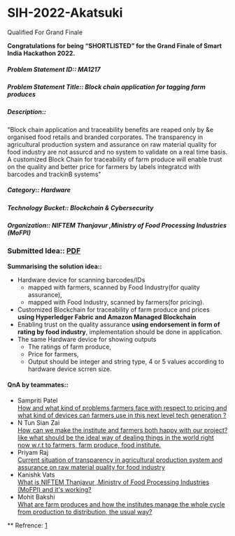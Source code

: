 # SIH-2022-Akatsuki
Qualified For Grand Finale

**Congratulations for being “SHORTLISTED” for the Grand Finale of Smart India Hackathon 2022.**  

##### Problem Statement ID::	MA1217  
##### Problem Statement Title::	Block chain application for tagging farm produces  
##### Description::  
"Block chain application and traceability benefits are reaped only by &e organised food retails and branded corporates. The transparency in agricultural production system and assurance on raw material quality for food industry are not assurcd and no system to validate on a real time basis. A customized Block Chain for traceability of farm produce will enable trust on the quality and better price for farmers by labels integratcd with barcodes and trackinB systems"  
##### Category:: Hardware  
##### Technology Bucket::	Blockchain & Cybersecurity  
##### Organization:: 	NIFTEM Thanjavur ,Ministry of Food Processing Industries (MoFPI)  

### Submitted Idea:: [PDF](https://sih.gov.in/uploads/template/SMARTINDIAHACKATHON202220220515204519.pdf)  
**Summarising the solution idea::**  
* Hardware device for scanning barcodes/IDs
    *  mapped with farmers, scanned by Food Industry(for quality assurance),
    *  mapped with Food Industry, scanned by farmers(for pricing).  
* Customized Blockchain for traceability of farm produce and prices **using Hyperledger Fabric and Amazon Managed Blockchain**
* Enabling trust on the quality assurance **using endorsement in form of rating by food industry**, implementation should be done in application.
* The same Hardware device for showing outputs
    * The ratings of farm produce,
    * Price for farmers,
    * Output should be integer and string type, 4 or 5 values according to hardware device scrren size.  
 #### QnA by teammates::  
 * Sampriti Patel  
 [How and what kind of problems farmers face with respect to pricing and what kind of devices can farmers use in this next level tech generation ?
](https://docs.google.com/document/d/123wA7g9R8RsFLVohvjsJJVWXJ74bRs0KN9AjP_5femE/edit)
* N Tun Sian Zai  
[How can we make the institute and farmers both happy with our project? like what should be the ideal way of dealing things in the world right now w.r.t to farmers, farm produce, food institute.
](https://docs.google.com/document/d/1yPa4MXslBEtdFaWXcQS_M_tRpsNJH6dnWbCWEkG5m2c/edit)  
* Priyam Raj  
[Current situation of transparency in agricultural production system and assurance on raw material quality for food industry](https://docs.google.com/document/d/1X0pJ6YMCzGpgyTgMzMCWJ4tbqfT98_bBOglucg5f-fM/edit)  
* Kanishk Vats  
[What is NIFTEM Thanjavur ,Ministry of Food Processing Industries (MoFPI) and it's working?](https://docs.google.com/document/d/1c8OvaAOrtEoDHXVLgQ5IZGXdgKFnY2eijjnHVslPNi8/edit?usp=sharing)  
* Mohit Bakshi  
[What are farm produces and how the institutes manage the whole cycle from production to distribution, the usual way?](https://drive.google.com/file/d/10SsNiy9CYQ2Dsjks9b7sXDpnBgdKhJqJ/view?usp=sharing)


** Refrence:
[1](https://www.qualityassurancemag.com/article/todays-packaging--and-labeling-august--2018/)
